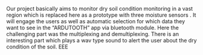 Our project basically aims to monitor dry soil condition monitoring in a
vast region which is replaced here as a prototype with three moisture
sensors . It will engage the users as well as automatic selection for
which data they want to see in the “ARDUTOOTH” app via bluetooth
module. Here the challenging part was the multiplexing and demultiplexing.
There is an interesting part which plays a wav type sound to
alert the user about the dry condition of the soil.
EEE
